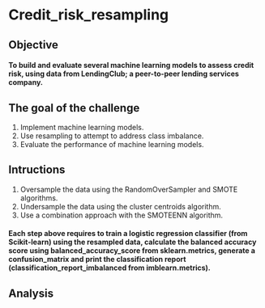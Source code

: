 # Credit_risk_resampling

## Objective

#### To build and evaluate several machine learning models to assess credit risk, using data from LendingClub; a peer-to-peer lending services company.

## The goal of the challenge
1. Implement machine learning models.
2. Use resampling to attempt to address class imbalance.
3. Evaluate the performance of machine learning models.

## Intructions

1. Oversample the data using the RandomOverSampler and SMOTE algorithms.
2. Undersample the data using the cluster centroids algorithm.
3. Use a combination approach with the SMOTEENN algorithm.

#### Each step above requires to train a logistic regression classifier (from Scikit-learn) using the resampled data, calculate the balanced accuracy score using balanced_accuracy_score from sklearn.metrics, generate a confusion_matrix and print the classification report (classification_report_imbalanced from imblearn.metrics).

## Analysis
